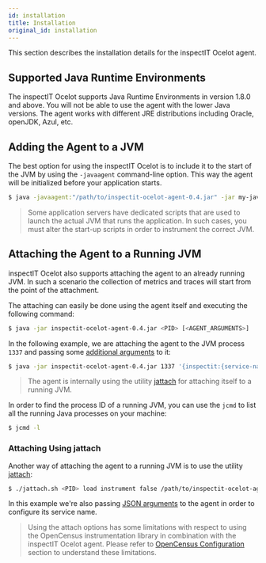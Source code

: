 ```yaml
---
id: installation
title: Installation
original_id: installation
---
```


This section describes the installation details for the inspectIT Ocelot agent.

## Supported Java Runtime Environments

The inspectIT Ocelot supports Java Runtime Environments in version 1.8.0 and above. You will not be able to use the agent with the lower Java versions.
The agent works with different JRE distributions including Oracle, openJDK, Azul, etc.

## Adding the Agent to a JVM

The best option for using the inspectIT Ocelot is to include it to the start of the JVM by using the `-javaagent` command-line option.
This way the agent will be initialized before your application starts.

```bash
$ java -javaagent:"/path/to/inspectit-ocelot-agent-0.4.jar" -jar my-java-program.jar
```

> Some application servers have dedicated scripts that are used to launch the actual JVM that runs the application. In such cases, you must alter the start-up scripts in order to instrument the correct JVM.

## Attaching the Agent to a Running JVM

inspectIT Ocelot also supports attaching the agent to an already running JVM.
In such a scenario the collection of metrics and traces will start from the point of the attachment.

The attaching can easily be done using the agent itself and executing the following command:

```bash
$ java -jar inspectit-ocelot-agent-0.4.jar <PID> [<AGENT_ARGUMENTS>]
```

In the following example, we are attaching the agent to the JVM process `1337` and passing some [additional arguments](configuration/configuration-sources.md#java-agent-arguments) to it:
```bash
$ java -jar inspectit-ocelot-agent-0.4.jar 1337 '{inspectit:{service-name:"my-agent"}}'
```

> The agent is internally using the utility [jattach](https://github.com/apangin/jattach) for attaching itself to a running JVM.

In order to find the process ID of a running JVM, you can use the `jcmd` to list all the running Java processes on your machine:

```bash
$ jcmd -l
```

### Attaching Using jattach

Another way of attaching the agent to a running JVM is to use the utility [jattach](https://github.com/apangin/jattach):

```bash
$ ./jattach.sh <PID> load instrument false /path/to/inspectit-ocelot-agent-0.4.jar='{"inspectit.service-name" : "MyService"}'
```
In this example we're also passing [JSON arguments](configuration/configuration-sources.md#java-agent-arguments) to the agent in order to configure its service name.

> Using the attach options has some limitations with respect to using the OpenCensus instrumentation library in combination with the inspectIT Ocelot agent. Please refer to [OpenCensus Configuration](configuration/open-census-configuration.md) section to understand these limitations.

